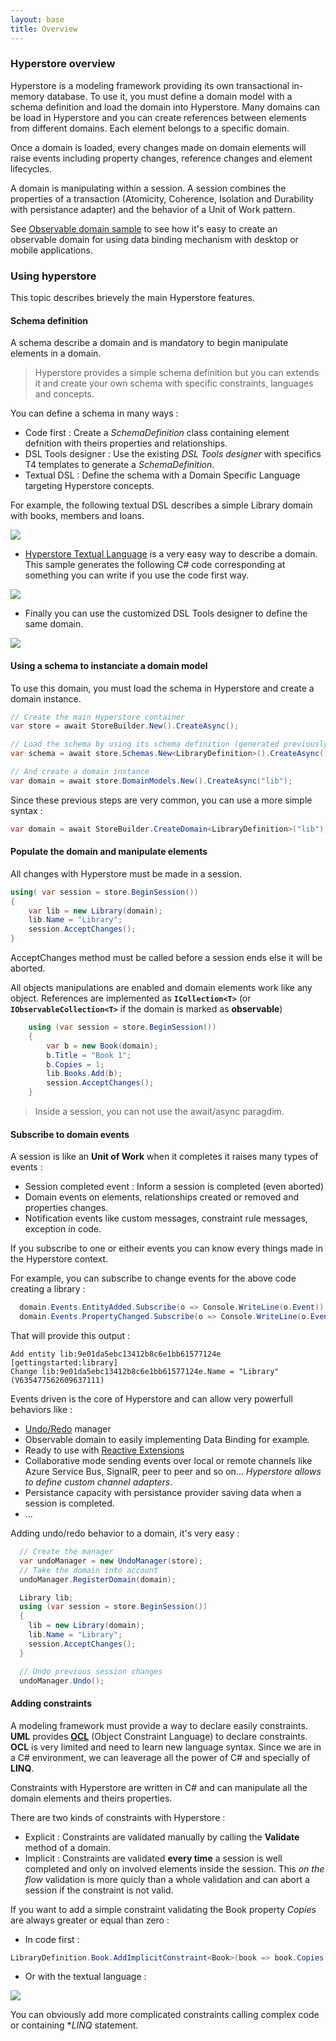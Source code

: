 ```yaml
---
layout: base
title: Overview
---
```


### Hyperstore overview

Hyperstore is a modeling framework providing its own transactional in-memory database. To use it, you must define a domain model with a schema definition and load the domain into Hyperstore.
Many domains can be load in Hyperstore and you can create references between elements from different domains. Each element belongs to a specific domain.

Once a domain is loaded, every changes made on domain elements will raise events including property changes, reference changes and element lifecycles.

A domain is manipulating within a session. A session combines the properties of a transaction (Atomicity, Coherence, Isolation and Durability with persistance adapter) and the behavior of a Unit of Work pattern.

See [Observable domain sample](/Samples/Overview) to see how it's easy to create an observable domain for using data binding mechanism with desktop or mobile applications.

### Using hyperstore

This topic describes brievely the main Hyperstore features.


#### Schema definition

A schema describe a domain and is mandatory to begin manipulate elements in a domain.

> Hyperstore provides a simple schema definition but you can extends it and create your own schema with specific constraints, languages and concepts.

You can define a schema in many ways :

* Code first : Create a *SchemaDefinition* class containing element defnition with theirs properties and relationships.
* DSL Tools designer : Use the existing *DSL Tools designer* with specifics T4 templates to generate a *SchemaDefinition*.
* Textual DSL : Define the schema with a Domain Specific Language targeting Hyperstore concepts.

For example, the following textual DSL describes a simple Library domain with books, members and loans.

![](/GettingStarted/img/o-dsl.png)

* [Hyperstore Textual Language](/DomainLanguage/Introduction) is a very easy way to describe a domain. This sample generates the following C# code corresponding at something you can write if you use the code first way.

![](/GettingStarted/img/o-codefirst.png)

* Finally you can use the customized DSL Tools designer to define the same domain.

![](/GettingStarted/img/o-dsltools.png)

#### Using a schema to instanciate a domain model

To use this domain, you must load the schema in Hyperstore and create a domain instance.

```csharp
// Create the main Hyperstore container
var store = await StoreBuilder.New().CreateAsync();

// Load the schema by using its schema definition (generated previously)
var schema = await store.Schemas.New<LibraryDefinition>().CreateAsync();

// And create a domain instance
var domain = await store.DomainModels.New().CreateAsync("lib");
```

Since these previous steps are very common, you can use a more simple syntax :

```csharp
var domain = await StoreBuilder.CreateDomain<LibraryDefinition>("lib");
```

#### Populate the domain and manipulate elements

All changes with Hyperstore must be made in a session.

```csharp
using( var session = store.BeginSession())
{
    var lib = new Library(domain);
    lib.Name = "Library";
    session.AcceptChanges();
}
```
AcceptChanges method must be called before a session ends else it will be aborted.

All objects manipulations are enabled and domain elements work like any object. References are implemented as **`ICollection<T>`** (or **`IObservableCollection<T>`** if the domain is marked as **observable**)

```csharp
    using (var session = store.BeginSession())
    {
        var b = new Book(domain);
        b.Title = "Book 1";
        b.Copies = 1;
        lib.Books.Add(b);
        session.AcceptChanges();
    }
```

> Inside a session, you can not use the await/async paragdim.

#### Subscribe to domain events

A session is like an **Unit of Work** when it completes it raises many types of events :

* Session completed event : Inform a session is completed (even aborted)
* Domain events on elements, relationships created or removed and properties changes.
* Notification events like custom messages, constraint rule messages, exception in code.

If you subscribe to one or eitheir events you can know every things made in the Hyperstore context.

For example, you can subscribe to change events for the above code creating a library :

```csharp
  domain.Events.EntityAdded.Subscribe(o => Console.WriteLine(o.Event));
  domain.Events.PropertyChanged.Subscribe(o => Console.WriteLine(o.Event));
```

That will provide this output :

```
Add entity lib:9e01da5ebc13412b8c6e1bb61577124e [gettingstarted:library]
Change lib:9e01da5ebc13412b8c6e1bb61577124e.Name = "Library" (V635477562609637111)
```

Events driven is the core of Hyperstore and can allow very powerfull behaviors like :

* [Undo/Redo](/GettingStarted/Undo) manager
* Observable domain to easily implementing Data Binding for example.
* Ready to use with [Reactive Extensions](http://msdn.microsoft.com/en-us/data/gg577609.aspx)
* Collaborative mode sending events over local or remote channels like Azure Service Bus, SignalR, peer to peer and so on... *Hyperstore allows to define custom channel adapters*.
* Persistance capacity with persistance provider saving data when a session is completed.
* ...

Adding undo/redo behavior to a domain, it's very easy :

```csharp
  // Create the manager
  var undoManager = new UndoManager(store);
  // Take the domain into account
  undoManager.RegisterDomain(domain);

  Library lib;
  using (var session = store.BeginSession())
  {
    lib = new Library(domain);
    lib.Name = "Library";
    session.AcceptChanges();
  }

  // Undo previous session changes
  undoManager.Undo();
```

#### Adding constraints

A modeling framework must provide a way to declare easily constraints. **UML** provides **[OCL](http://en.wikipedia.org/wiki/Object_Constraint_Language)** (Object Constraint Language) to declare constraints. **OCL** is very limited and need to learn new language syntax.
Since we are in a C# environment, we can leaverage all the power of C# and specially of **LINQ**.

Constraints with Hyperstore are written in C# and can manipulate all the domain elements and theirs properties.

There are two kinds of constraints with Hyperstore :

* Explicit : Constraints are validated manually by calling the **Validate** method of a domain.
* Implicit : Constraints are validated **every time** a session is well completed and only on involved elements inside the session. This *on the flow* validation is more quicly than a whole validation and can abort a session if the constraint is not valid.

If you want to add a simple constraint validating the Book property *Copies* are always greater or equal than zero :

* In code first :

```csharp
LibraryDefinition.Book.AddImplicitConstraint<Book>(book => book.Copies >= 0, "Invalid value", "Copies");
```

* Or with the textual language :

![](/GettingStarted/img/O-constraint.png)

You can obviously add more complicated constraints calling complex code or containing  **LINQ* statement.


